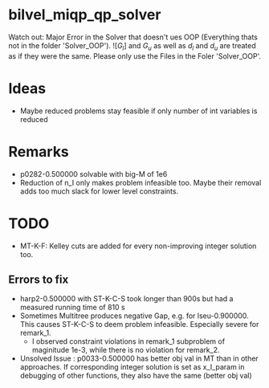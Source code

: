 # bilvel_miqp_qp_solver

Watch out: Major Error in the Solver that doesn't ues OOP (Everything thats not in the folder 'Solver_OOP'). ![$G_l$] and $G_u$ as well as $d_l$ and $d_u$ are treated as if they were the same. Please only use the Files in the Foler 'Solver_OOP'.

# Ideas

- Maybe reduced problems stay feasible if only number of int variables is reduced

# Remarks

- p0282-0.500000 solvable with big-M of 1e6
- Reduction of n_I only makes problem infeasible too. Maybe their removal adds too much slack for lower level constraints.

# TODO

- MT-K-F: Kelley cuts are added for every non-improving integer solution too.

## Errors to fix

- harp2-0.500000 with ST-K-C-S took longer than 900s but had a measured running time of 810 s
- Sometimes Multitree produces negative Gap, e.g. for lseu-0.900000. This causes ST-K-C-S to deem problem infeasible. Especially severe for remark_1.
    - I observed constraint violations in remark_1 subproblem of maginitude 1e-3, while there is no violation for remark_2.
- Unsolved Issue : p0033-0.500000 has better obj val in MT than in other approaches. If corresponding integer solution is set as x_I_param in debugging of other functions, they also have the same (better obj val)

